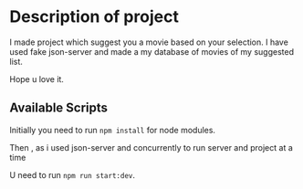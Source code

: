 # Description of project

I made project which suggest you a movie based on your selection. I have used fake json-server and made a my database of movies of my suggested list.

Hope u love it.

## Available Scripts

Initially you need to run  `npm install` for node modules.

Then , as i used json-server and concurrently to run server and project at a time 

U need to run `npm run start:dev`.



